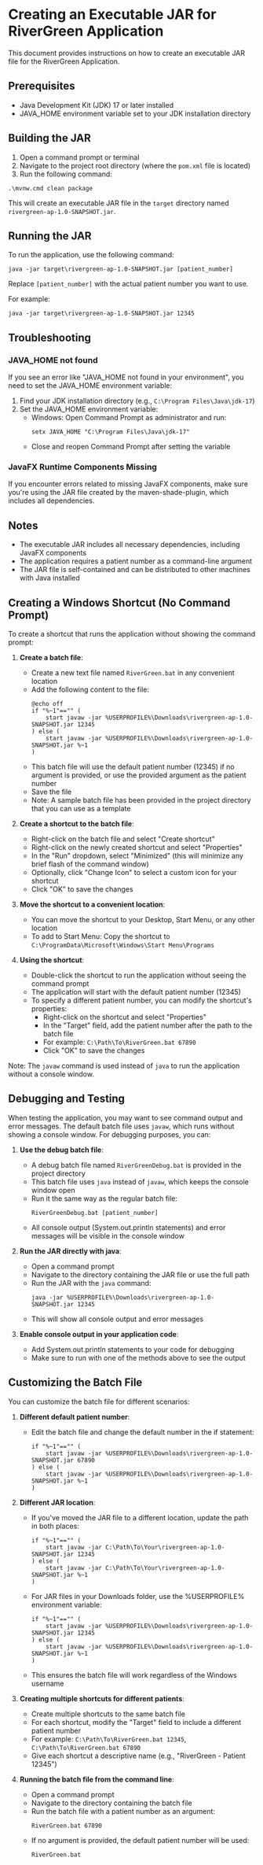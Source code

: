 # Creating an Executable JAR for RiverGreen Application

This document provides instructions on how to create an executable JAR file for the RiverGreen Application.

## Prerequisites

- Java Development Kit (JDK) 17 or later installed
- JAVA_HOME environment variable set to your JDK installation directory

## Building the JAR

1. Open a command prompt or terminal
2. Navigate to the project root directory (where the `pom.xml` file is located)
3. Run the following command:

```
.\mvnw.cmd clean package
```

This will create an executable JAR file in the `target` directory named `rivergreen-ap-1.0-SNAPSHOT.jar`.

## Running the JAR

To run the application, use the following command:

```
java -jar target\rivergreen-ap-1.0-SNAPSHOT.jar [patient_number]
```

Replace `[patient_number]` with the actual patient number you want to use.

For example:

```
java -jar target\rivergreen-ap-1.0-SNAPSHOT.jar 12345
```

## Troubleshooting

### JAVA_HOME not found

If you see an error like "JAVA_HOME not found in your environment", you need to set the JAVA_HOME environment variable:

1. Find your JDK installation directory (e.g., `C:\Program Files\Java\jdk-17`)
2. Set the JAVA_HOME environment variable:
   - Windows: Open Command Prompt as administrator and run:
     ```
     setx JAVA_HOME "C:\Program Files\Java\jdk-17"
     ```
   - Close and reopen Command Prompt after setting the variable

### JavaFX Runtime Components Missing

If you encounter errors related to missing JavaFX components, make sure you're using the JAR file created by the maven-shade-plugin, which includes all dependencies.

## Notes

- The executable JAR includes all necessary dependencies, including JavaFX components
- The application requires a patient number as a command-line argument
- The JAR file is self-contained and can be distributed to other machines with Java installed

## Creating a Windows Shortcut (No Command Prompt)

To create a shortcut that runs the application without showing the command prompt:

1. **Create a batch file**:
   - Create a new text file named `RiverGreen.bat` in any convenient location
   - Add the following content to the file:
     ```
     @echo off
     if "%~1"=="" (
         start javaw -jar %USERPROFILE%\Downloads\rivergreen-ap-1.0-SNAPSHOT.jar 12345
     ) else (
         start javaw -jar %USERPROFILE%\Downloads\rivergreen-ap-1.0-SNAPSHOT.jar %~1
     )
     ```
   - This batch file will use the default patient number (12345) if no argument is provided, or use the provided argument as the patient number
   - Save the file
   - Note: A sample batch file has been provided in the project directory that you can use as a template

2. **Create a shortcut to the batch file**:
   - Right-click on the batch file and select "Create shortcut"
   - Right-click on the newly created shortcut and select "Properties"
   - In the "Run" dropdown, select "Minimized" (this will minimize any brief flash of the command window)
   - Optionally, click "Change Icon" to select a custom icon for your shortcut
   - Click "OK" to save the changes

3. **Move the shortcut to a convenient location**:
   - You can move the shortcut to your Desktop, Start Menu, or any other location
   - To add to Start Menu: Copy the shortcut to `C:\ProgramData\Microsoft\Windows\Start Menu\Programs`

4. **Using the shortcut**:
   - Double-click the shortcut to run the application without seeing the command prompt
   - The application will start with the default patient number (12345)
   - To specify a different patient number, you can modify the shortcut's properties:
     - Right-click on the shortcut and select "Properties"
     - In the "Target" field, add the patient number after the path to the batch file
     - For example: `C:\Path\To\RiverGreen.bat 67890`
     - Click "OK" to save the changes

Note: The `javaw` command is used instead of `java` to run the application without a console window.

## Debugging and Testing

When testing the application, you may want to see command output and error messages. The default batch file uses `javaw`, which runs without showing a console window. For debugging purposes, you can:

1. **Use the debug batch file**:
   - A debug batch file named `RiverGreenDebug.bat` is provided in the project directory
   - This batch file uses `java` instead of `javaw`, which keeps the console window open
   - Run it the same way as the regular batch file:
     ```
     RiverGreenDebug.bat [patient_number]
     ```
   - All console output (System.out.println statements) and error messages will be visible in the console window

2. **Run the JAR directly with java**:
   - Open a command prompt
   - Navigate to the directory containing the JAR file or use the full path
   - Run the JAR with the `java` command:
     ```
     java -jar %USERPROFILE%\Downloads\rivergreen-ap-1.0-SNAPSHOT.jar 12345
     ```
   - This will show all console output and error messages

3. **Enable console output in your application code**:
   - Add System.out.println statements to your code for debugging
   - Make sure to run with one of the methods above to see the output

## Customizing the Batch File

You can customize the batch file for different scenarios:

1. **Different default patient number**:
   - Edit the batch file and change the default number in the if statement:
     ```
     if "%~1"=="" (
         start javaw -jar %USERPROFILE%\Downloads\rivergreen-ap-1.0-SNAPSHOT.jar 67890
     ) else (
         start javaw -jar %USERPROFILE%\Downloads\rivergreen-ap-1.0-SNAPSHOT.jar %~1
     )
     ```

2. **Different JAR location**:
   - If you've moved the JAR file to a different location, update the path in both places:
     ```
     if "%~1"=="" (
         start javaw -jar C:\Path\To\Your\rivergreen-ap-1.0-SNAPSHOT.jar 12345
     ) else (
         start javaw -jar C:\Path\To\Your\rivergreen-ap-1.0-SNAPSHOT.jar %~1
     )
     ```
   - For JAR files in your Downloads folder, use the %USERPROFILE% environment variable:
     ```
     if "%~1"=="" (
         start javaw -jar %USERPROFILE%\Downloads\rivergreen-ap-1.0-SNAPSHOT.jar 12345
     ) else (
         start javaw -jar %USERPROFILE%\Downloads\rivergreen-ap-1.0-SNAPSHOT.jar %~1
     )
     ```
   - This ensures the batch file will work regardless of the Windows username

3. **Creating multiple shortcuts for different patients**:
   - Create multiple shortcuts to the same batch file
   - For each shortcut, modify the "Target" field to include a different patient number
   - For example: `C:\Path\To\RiverGreen.bat 12345`, `C:\Path\To\RiverGreen.bat 67890`
   - Give each shortcut a descriptive name (e.g., "RiverGreen - Patient 12345")

4. **Running the batch file from the command line**:
   - Open a command prompt
   - Navigate to the directory containing the batch file
   - Run the batch file with a patient number as an argument:
     ```
     RiverGreen.bat 67890
     ```
   - If no argument is provided, the default patient number will be used:
     ```
     RiverGreen.bat
     ```
